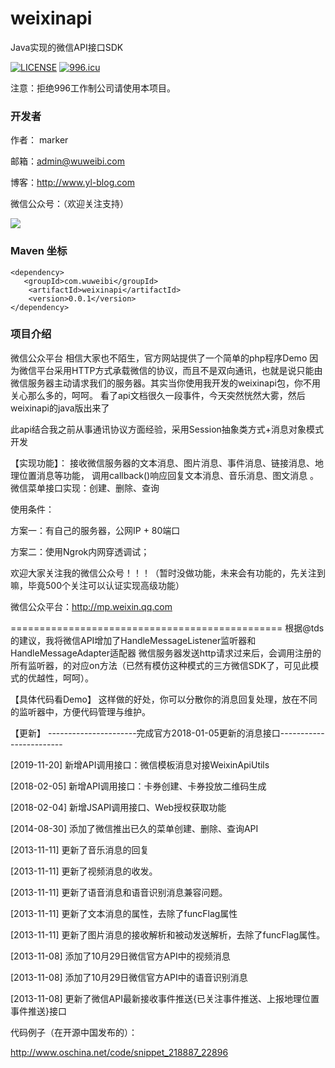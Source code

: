 ﻿weixinapi
=========

Java实现的微信API接口SDK

[![LICENSE](https://img.shields.io/badge/license-Anti%20996-blue.svg)](https://github.com/996icu/996.ICU/blob/master/LICENSE)
[![996.icu](https://img.shields.io/badge/link-996.icu-red.svg)](https://996.icu)

注意：拒绝996工作制公司请使用本项目。

### 开发者

作者： marker

邮箱：admin@wuweibi.com

博客：http://www.yl-blog.com

微信公众号：（欢迎关注支持）

![](https://camo.githubusercontent.com/a861f7d1af6ccc1a5fd1713cefc0cf027b7e453f/68747470733a2f2f7374617469632e6f736368696e612e6e65742f75706c6f6164732f636f64652f3230313330372f31343230303734355f344b4f392e6a7067)

### Maven 坐标 
```
<dependency>
   <groupId>com.wuweibi</groupId>
    <artifactId>weixinapi</artifactId>
    <version>0.0.1</version>
</dependency>
```
### 项目介绍

微信公众平台 相信大家也不陌生，官方网站提供了一个简单的php程序Demo
因为微信平台采用HTTP方式承载微信的协议，而且不是双向通讯，也就是说只能由微信服务器主动请求我们的服务器。其实当你使用我开发的weixinapi包，你不用关心那么多的，呵呵。
看了api文档很久一段事件，今天突然恍然大雾，然后weixinapi的java版出来了

此api结合我之前从事通讯协议方面经验，采用Session抽象类方式+消息对象模式开发

【实现功能】：
接收微信服务器的文本消息、图片消息、事件消息、链接消息、地理位置消息等功能，
调用callback()响应回复文本消息、音乐消息、图文消息 。
微信菜单接口实现：创建、删除、查询

使用条件：

方案一：有自己的服务器，公网IP + 80端口

方案二：使用Ngrok内网穿透调试；


欢迎大家关注我的微信公众号！！！（暂时没做功能，未来会有功能的，先关注到嘛，毕竟500个关注可以认证实现高级功能）


微信公众平台：http://mp.weixin.qq.com

===============================================
根据@tds的建议，我将微信API增加了HandleMessageListener监听器和HandleMessageAdapter适配器
微信服务器发送http请求过来后，会调用注册的所有监听器，的对应on方法（已然有模仿这种模式的三方微信SDK了，可见此模式的优越性，呵呵）。

【具体代码看Demo】
这样做的好处，你可以分散你的消息回复处理，放在不同的监听器中，方便代码管理与维护。



【更新】
----------------------完成官方2018-01-05更新的消息接口------------------------

[2019-11-20] 新增API调用接口：微信模板消息对接WeixinApiUtils

[2018-02-05] 新增API调用接口：卡券创建、卡券投放二维码生成

[2018-02-04] 新增JSAPI调用接口、Web授权获取功能

[2014-08-30] 添加了微信推出已久的菜单创建、删除、查询API

[2013-11-11] 更新了音乐消息的回复

[2013-11-11] 更新了视频消息的收发。

[2013-11-11] 更新了语音消息和语音识别消息兼容问题。

[2013-11-11] 更新了文本消息的属性，去除了funcFlag属性

[2013-11-11] 更新了图片消息的接收解析和被动发送解析，去除了funcFlag属性。

[2013-11-08] 添加了10月29日微信官方API中的视频消息

[2013-11-08] 添加了10月29日微信官方API中的语音识别消息

[2013-11-08] 更新了微信API最新接收事件推送{已关注事件推送、上报地理位置事件推送}接口
 

代码例子（在开源中国发布的）：

http://www.oschina.net/code/snippet_218887_22896


